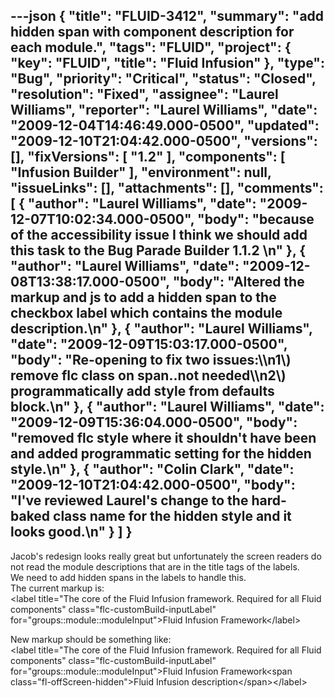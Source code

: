 ---json
{
  "title": "FLUID-3412",
  "summary": "add hidden span with component description for each module.",
  "tags": "FLUID",
  "project": {
    "key": "FLUID",
    "title": "Fluid Infusion"
  },
  "type": "Bug",
  "priority": "Critical",
  "status": "Closed",
  "resolution": "Fixed",
  "assignee": "Laurel Williams",
  "reporter": "Laurel Williams",
  "date": "2009-12-04T14:46:49.000-0500",
  "updated": "2009-12-10T21:04:42.000-0500",
  "versions": [],
  "fixVersions": [
    "1.2"
  ],
  "components": [
    "Infusion Builder"
  ],
  "environment": null,
  "issueLinks": [],
  "attachments": [],
  "comments": [
    {
      "author": "Laurel Williams",
      "date": "2009-12-07T10:02:34.000-0500",
      "body": "because of the accessibility issue I think we should add this task to the Bug Parade Builder 1.1.2&#x20;\n"
    },
    {
      "author": "Laurel Williams",
      "date": "2009-12-08T13:38:17.000-0500",
      "body": "Altered the markup and js to add a hidden span to the checkbox label which contains the module description.\n"
    },
    {
      "author": "Laurel Williams",
      "date": "2009-12-09T15:03:17.000-0500",
      "body": "Re-opening to fix two issues:\\\n1\\) remove flc class on span..not needed\\\n2\\) programmatically add style from defaults block.\n"
    },
    {
      "author": "Laurel Williams",
      "date": "2009-12-09T15:36:04.000-0500",
      "body": "removed flc style where it shouldn't have been and added programmatic setting for the hidden style.\n"
    },
    {
      "author": "Colin Clark",
      "date": "2009-12-10T21:04:42.000-0500",
      "body": "I've reviewed Laurel's change to the hard-baked class name for the hidden style and it looks good.\n"
    }
  ]
}
---
Jacob's redesign looks really great but unfortunately the screen readers do not read the module descriptions that are in the title tags of the labels. \
We need to add hidden spans in the labels to handle this.\
The current markup is:\
\<label title="The core of the Fluid Infusion framework. Required for all Fluid components" class="flc-customBuild-inputLabel" for="groups::module::moduleInput">Fluid Infusion Framework\</label>

New markup should be something like:\
\<label title="The core of the Fluid Infusion framework. Required for all Fluid components" class="flc-customBuild-inputLabel" for="groups::module::moduleInput">Fluid Infusion Framework\<span class="fl-offScreen-hidden">Fluid Infusion description\</span>\</label>

        
